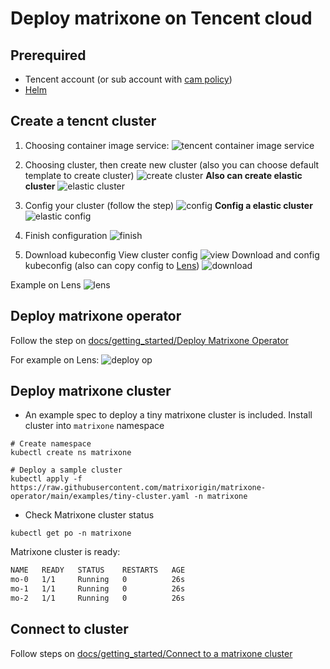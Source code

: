 # Deploy matrixone on Tencent cloud

## Prerequired

- Tencent account (or sub account with [cam policy](https://cloud.tencent.com/document/product/598/10599))
- [Helm](https://helm.sh/)

## Create a tencnt cluster

1. Choosing  container image service:
![tencent container image service](./img/tencent_1.png)

2. Choosing cluster, then create new cluster (also you can choose default template to create cluster)
![create cluster](./img/tencent_2.png)
**Also can create elastic cluster**
![elastic cluster](./img/elastic_f.png)

3. Config your cluster (follow the step)
![config](./img/tencent_3.png)
**Config a elastic cluster**
![elastic config](./img/elastic_c.png)

4. Finish configuration
![finish](./img/tencent_4.png)

5. Download kubeconfig
View cluster config
![view](./img/tencent_5.png)
Download and config kubeconfig (also can copy config to [Lens](https://k8slens.dev))
![download](./img/tencent_6.png)

Example on Lens
![lens](./img/lens.png)

## Deploy matrixone operator

Follow the step on [docs/getting_started/Deploy Matrixone Operator](https://github.com/matrixorigin/matrixone-operator/blob/main/docs/getting_started.md#deploy-matrixone-operator)

For example on Lens:
![deploy op](./img/t_deploy_op.png)

## Deploy matrixone cluster

- An example spec to deploy a tiny matrixone cluster is included. Install cluster into `matrixone` namespace

```shell
# Create namespace
kubectl create ns matrixone

# Deploy a sample cluster
kubectl apply -f https://raw.githubusercontent.com/matrixorigin/matrixone-operator/main/examples/tiny-cluster.yaml -n matrixone
```

- Check Matrixone cluster status

```shell
kubectl get po -n matrixone
```

Matrixone cluster is ready:

```txt
NAME   READY   STATUS    RESTARTS   AGE
mo-0   1/1     Running   0          26s
mo-1   1/1     Running   0          26s
mo-2   1/1     Running   0          26s
```

## Connect to cluster

Follow steps on [docs/getting_started/Connect to a matrixone cluster](https://github.com/matrixorigin/matrixone-operator/blob/main/docs/getting_started.md#Connect-to-a-matrixone-cluster)
